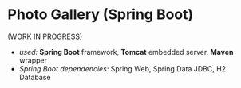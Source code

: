 # Photo Gallery (Spring Boot)

(WORK IN PROGRESS)

* *used:* **Spring Boot** framework, **Tomcat** embedded server, **Maven** wrapper
* *Spring Boot dependencies:* Spring Web, Spring Data JDBC, H2 Database